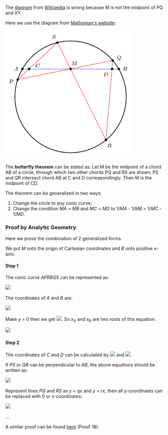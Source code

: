 The [diagram](https://en.wikipedia.org/wiki/File:Butterfly_theorem.svg) from [Wikipedia](https://en.wikipedia.org/wiki/Butterfly_theorem) is wrong because M is not the midpoint of PQ and XY.

Here we use the diagram from [Mathoman's website](http://www.mathoman.com/de/index.php/1529-verschiedene-sehnen-in-einem-kreis):

<img src="diagrams/butterfly.png">

The **butterfly theorem** can be stated as: Let M be the midpoint of a chord AB of a circle, through which two other chords PQ and RS are drawn; PS and QR intersect chord AB at C and D correspondingly. Then M is the midpoint of CD.

The theorem can be generalized in two ways:

1. Change the circle to any conic curve;
2. Change the condition *MA* = *MB* and *MC* = *MD* to 1/*MA* - 1/*MB* = 1/*MC* - 1/*MD*.

### Proof by Analytic Geometry

Here we prove the combination of 2 generalized forms.

We put *M* onto the origin of Cartesian coordinates and *B* onto positive x-axis.

#### Step 1

The conic curve *APRBQS* can be represented as:

<img src="https://latex.codecogs.com/gif.latex?ax^2+bxy+cy^2+dx+ey+f=0">

The coordinates of *A* and *B* are:

<img src="https://latex.codecogs.com/gif.latex?\begin{cases}x_\text{A}=-MA\\y_\text{A}=0\\x_\text{B}=MB\\y_\text{B}=0\end{cases}">

Make *y* = 0 then we get <img src="https://latex.codecogs.com/gif.latex?ax^2+dx+f=0">. So *x*<sub>A</sub> and *x*<sub>B</sub> are two roots of this equation.

<img src="https://latex.codecogs.com/gif.latex?\frac{1}{MA}-\frac{1}{MB}=-\frac{1}{x_\text{A}}-\frac{1}{x_\text{B}}=-\frac{x_\text{A}+x_\text{B}}{x_\text{A}x_\text{B}}=\frac{d}f">

#### Step 2

The coordinates of *C* and *D* can be calculated by <img src="https://latex.codecogs.com/gif.latex?\frac{y_\text{C}-y_\text{P}}{x_\text{C}-x_\text{P}}=\frac{y_\text{C}-y_\text{S}}{x_\text{C}-x_\text{S}}"> and <img src="https://latex.codecogs.com/gif.latex?\frac{y_\text{D}-y_\text{Q}}{x_\text{D}-x_\text{Q}}=\frac{y_\text{D}-y_\text{R}}{x_\text{D}-x_\text{R}}">.

If *PS* or *QR* can be perpendicular to *AB*, the above equations should be written as:

<img src="https://latex.codecogs.com/gif.latex?\begin{cases}({y_\text{C}-y_\text{P}})({x_\text{C}-x_\text{S}})=({y_\text{C}-y_\text{S}})({x_\text{C}-x_\text{P}})\\({y_\text{D}-y_\text{Q}})({x_\text{D}-x_\text{R}})=({y_\text{D}-y_\text{Q}})({x_\text{D}-x_\text{R}})\end{cases}">

Represent lines *PQ* and *RS* as *y* = *qx* and *y* = *rx*, then all y-coordinates can be replaced with 0 or x-coordinates:

<img src="https://latex.codecogs.com/gif.latex?\begin{cases}y_\text{C}=0\\y_\text{D}=0\\y_\text{P}=qx_\text{P}\\y_\text{Q}=qx_\text{Q}\\y_\text{R}=rx_\text{R}\\y_\text{S}=rx_\text{S}\\\end{cases}">

...

A similar proof can be found [here](https://www.cut-the-knot.org/pythagoras/Butterfly.shtml) (Proof 18).